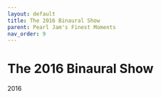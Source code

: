 ```yaml
---
layout: default
title: The 2016 Binaural Show
parent: Pearl Jam's Finest Moments
nav_order: 9
---
```


# The 2016 Binaural Show

2016
